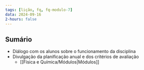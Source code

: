 ```yaml
---
tags: [lição, fq, fq-modulo-7]
data: 2024-09-16
2-hours: false
---
```


## Sumário
- Diálogo com os alunos sobre o funcionamento da disciplina
- Divulgação da planificação anual e dos critérios de avaliação
	- [[Física e Química/Módulos|Módulos]]
